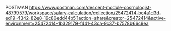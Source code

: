POSTMAN
https://www.postman.com/descent-module-cosmologist-48799579/workspace/salary-calculation/collection/25472414-bc4a1d3d-ed19-4342-82e8-19c80edd44b5?action=share&creator=25472414&active-environment=25472414-1b329179-f441-43ca-9c37-b7578b66c9ea
